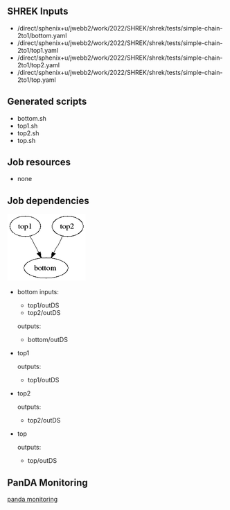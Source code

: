 ## SHREK Inputs
- /direct/sphenix+u/jwebb2/work/2022/SHREK/shrek/tests/simple-chain-2to1/bottom.yaml
- /direct/sphenix+u/jwebb2/work/2022/SHREK/shrek/tests/simple-chain-2to1/top1.yaml
- /direct/sphenix+u/jwebb2/work/2022/SHREK/shrek/tests/simple-chain-2to1/top2.yaml
- /direct/sphenix+u/jwebb2/work/2022/SHREK/shrek/tests/simple-chain-2to1/top.yaml
## Generated scripts
- bottom.sh
- top1.sh
- top2.sh
- top.sh
## Job resources
- none
## Job dependencies
![Workflow graph](workflow.png)
- bottom
  inputs:
  - top1/outDS
  - top2/outDS

  outputs:
  - bottom/outDS
- top1

  outputs:
  - top1/outDS
- top2

  outputs:
  - top2/outDS
- top

  outputs:
  - top/outDS
## PanDA Monitoring
[panda monitoring](https://panda-doma.cern.ch/tasks/?taskname=user.jwebb2.simple21-948f59b8-f7e2-11ec-a257-00163e101049_*)
